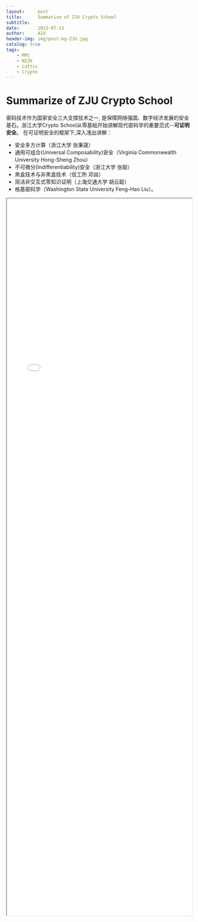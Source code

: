 ```yaml
---
layout:     post
title:      Summarize of ZJU Crypto School
subtitle:   
date:       2023-07-13
author:     AIX
header-img: img/post-bg-ZJU.jpg
catalog: true
tags:
    - MPC
    - NIZK
    - Lattic
    - Crypto
---
```


# Summarize of ZJU Crypto School
密码技术作为国家安全三大支撑技术之一, 是保障网络强国、数字经济发展的安全基石。浙江大学Crypto School从零基础开始讲解现代密码学的重要范式--**可证明安全**。
在可证明安全的框架下,深入浅出讲解：
- 安全多方计算（浙江大学 张秉晟）
- 通用可组合(Universal Composability)安全（Virginia Commonwealth University Hong-Sheng Zhou）
- 不可微分(Indifferentiability)安全（浙江大学 张聪）
- 黑盒技术与非黑盒技术（信工所 邓燚）
- 简洁非交互式零知识证明（上海交通大学 胡云聪）
- 格基密码学（Washington State University Feng-Hao Liu）。

<iframe src="./Summarize_of_ZJU_Crypto_School.pdf" width="100%" height="50%">Summarize of ZJU Crypto School</iframe>

<!-- Summarize Slides下载请点击[这里](https://aixleo.github.io/_posts/MPC/Summarize_of_ZJU_Crypto_School.pdf) -->